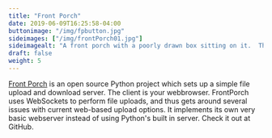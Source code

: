 ```yaml
---
title: "Front Porch"
date: 2019-06-09T16:25:58-04:00
buttonimage: "/img/fpbutton.jpg"
sideimages: ["/img/frontPorch01.jpg"]
sideimagealt: "A front porch with a poorly drawn box sitting on it.  The box says downloads spelled with a z."
draft: false
weight: 5
---
```


<p><a href="https://github.com/kc0bfv/FrontPorch">Front Porch</a> is an open source Python project which sets up a simple file upload and download server.  The client is your webbrowser.  FrontPorch uses WebSockets to perform file uploads, and thus gets around several issues with current web-based upload options.  It implements its own very basic webserver instead of using Python's built in server.  Check it out at GitHub.
